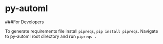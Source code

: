 # py-automl


###For Developers

To generate requirements file install `pipreqs`, `pip install pipreqs`.
Navigate to py-automl root directory and run `pipreqs .`
